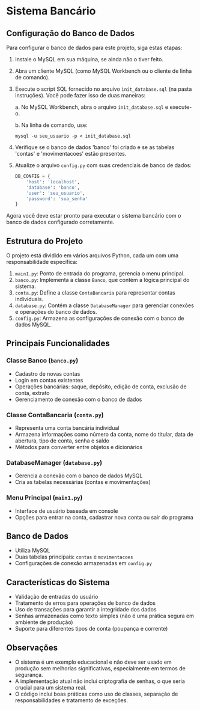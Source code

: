 # Sistema Bancário

## Configuração do Banco de Dados

Para configurar o banco de dados para este projeto, siga estas etapas:

1. Instale o MySQL em sua máquina, se ainda não o tiver feito.

2. Abra um cliente MySQL (como MySQL Workbench ou o cliente de linha de comando).

3. Execute o script SQL fornecido no arquivo `init_database.sql` (na pasta instruções). Você pode fazer isso de duas maneiras:
   
   a. No MySQL Workbench, abra o arquivo `init_database.sql` e execute-o.
   
   b. Na linha de comando, use:
      ```
      mysql -u seu_usuario -p < init_database.sql
      ```

4. Verifique se o banco de dados 'banco' foi criado e se as tabelas 'contas' e 'movimentacoes' estão presentes.

5. Atualize o arquivo `config.py` com suas credenciais de banco de dados:

   ```python
   DB_CONFIG = {
       'host': 'localhost',
       'database': 'banco',
       'user': 'seu_usuario',
       'password': 'sua_senha'
   }
   ```

Agora você deve estar pronto para executar o sistema bancário com o banco de dados configurado corretamente.


## Estrutura do Projeto
O projeto está dividido em vários arquivos Python, cada um com uma responsabilidade específica:

1. `main1.py`: Ponto de entrada do programa, gerencia o menu principal.
2. `banco.py`: Implementa a classe `Banco`, que contém a lógica principal do sistema.
3. `conta.py`: Define a classe `ContaBancaria` para representar contas individuais.
4. `database.py`: Contém a classe `DatabaseManager` para gerenciar conexões e operações do banco de dados.
5. `config.py`: Armazena as configurações de conexão com o banco de dados MySQL.

## Principais Funcionalidades

### Classe Banco (`banco.py`)
- Cadastro de novas contas
- Login em contas existentes
- Operações bancárias: saque, depósito, edição de conta, exclusão de conta, extrato
- Gerenciamento de conexão com o banco de dados

### Classe ContaBancaria (`conta.py`)
- Representa uma conta bancária individual
- Armazena informações como número da conta, nome do titular, data de abertura, tipo de conta, senha e saldo
- Métodos para converter entre objetos e dicionários

### DatabaseManager (`database.py`)
- Gerencia a conexão com o banco de dados MySQL
- Cria as tabelas necessárias (contas e movimentações)

### Menu Principal (`main1.py`)
- Interface de usuário baseada em console
- Opções para entrar na conta, cadastrar nova conta ou sair do programa

## Banco de Dados
- Utiliza MySQL
- Duas tabelas principais: `contas` e `movimentacoes`
- Configurações de conexão armazenadas em `config.py`

## Características do Sistema
- Validação de entradas do usuário
- Tratamento de erros para operações de banco de dados
- Uso de transações para garantir a integridade dos dados
- Senhas armazenadas como texto simples (não é uma prática segura em ambiente de produção)
- Suporte para diferentes tipos de conta (poupança e corrente)

## Observações
- O sistema é um exemplo educacional e não deve ser usado em produção sem melhorias significativas, especialmente em termos de segurança.
- A implementação atual não inclui criptografia de senhas, o que seria crucial para um sistema real.
- O código inclui boas práticas como uso de classes, separação de responsabilidades e tratamento de exceções.
